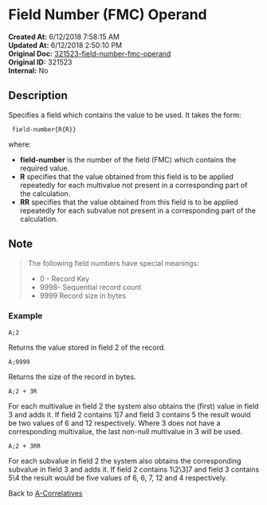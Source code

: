 # Field Number (FMC) Operand

**Created At:** 6/12/2018 7:58:15 AM  
**Updated At:** 6/12/2018 2:50:10 PM  
**Original Doc:** [321523-field-number-fmc-operand](https://docs.jbase.com/46351-conversion-processing/321523-field-number-fmc-operand)  
**Original ID:** 321523  
**Internal:** No  

## Description

Specifies a field which contains the value to be used. It takes the form:

```
 field-number{R{R}}
```

where:

- **field-number** is the number of the field (FMC) which contains the required value.
- **R** specifies that the value obtained from this field is to be applied repeatedly for each multivalue not present in a corresponding part of the calculation.
- **RR** specifies that the value obtained from this field is to be applied repeatedly for each subvalue not present in a corresponding part of the calculation.

## Note

> The following field numbers have special meanings:
>
> - 0 - Record Key
> - 9998- Sequential record count
> - 9999 Record size in bytes

### Example

```
A;2
```

Returns the value stored in field 2 of the record.

```
A;9999
```

Returns the size of the record in bytes.

```
A;2 + 3R
```

For each multivalue in field 2 the system also obtains the (first) value in field 3 and adds it. If field 2 contains 1]7 and field 3 contains 5 the result would be two values of 6 and 12 respectively. Where 3 does not have a corresponding multivalue, the last non-null multivalue in 3 will be used.

```
A;2 + 3RR
```

For each subvalue in field 2 the system also obtains the corresponding subvalue in field 3 and adds it. If field 2 contains 1\2\3]7 and field 3 contains 5\4 the result would be five values of 6, 6, 7, 12 and 4 respectively.

Back to [A-Correlatives](./../a-correlatives)
